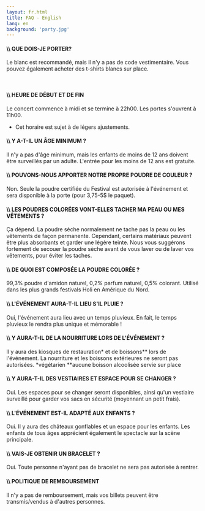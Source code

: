 ```yaml
---
layout: fr.html
title: FAQ - English
lang: en
background: 'party.jpg'
---
```

#### \\\\ QUE DOIS-JE PORTER?

Le blanc est recommandé, mais il n'y a pas de code vestimentaire. Vous pouvez également acheter des t-shirts blancs sur place.

​
#### \\\\ HEURE DE DÉBUT ET DE FIN

Le concert commence à midi et se termine à 22h00. Les portes s'ouvrent à 11h00.
* Cet horaire est sujet à de légers ajustements.


#### \\\\ Y A-T-IL UN ÂGE MINIMUM ?

Il n'y a pas d'âge minimum, mais les enfants de moins de 12 ans doivent être surveillés par un adulte. L'entrée pour les moins de 12 ans est gratuite.


#### \\\\  POUVONS-NOUS APPORTER NOTRE PROPRE POUDRE DE COULEUR ?

Non. Seule la poudre certifiée du Festival est autorisée à l'événement et sera disponible à la porte (pour 3,75-5$ le paquet).


#### \\\\ LES POUDRES COLORÉES VONT-ELLES TACHER MA PEAU OU MES VÊTEMENTS ?

Ça dépend. La poudre sèche normalement ne tache pas la peau ou les vêtements de façon permanente. Cependant, certains matériaux peuvent être plus absorbants et garder une légère teinte. Nous vous suggérons fortement de secouer la poudre sèche avant de vous laver ou de laver vos vêtements, pour éviter les taches.

#### \\\\ DE QUOI EST COMPOSÉE LA POUDRE COLORÉE ?

99,3% poudre d'amidon naturel, 0,2% parfum naturel, 0,5% colorant. Utilisé dans les plus grands festivals Holi en Amérique du Nord.

#### \\\\ L'ÉVÉNEMENT AURA-T-IL LIEU S'IL PLUIE ?

Oui, l'événement aura lieu avec un temps pluvieux. En fait, le temps pluvieux le rendra plus unique et mémorable !

#### \\\\ Y AURA-T-IL DE LA NOURRITURE LORS DE L'ÉVÉNEMENT ?

Il y aura des kiosques de restauration* et de boissons** lors de l'événement. La nourriture et les boissons extérieures ne seront pas autorisées.
*végétarien
**aucune boisson alcoolisée servie sur place

#### \\\\ Y AURA-T-IL DES VESTIAIRES ET ESPACE POUR SE CHANGER ?

Oui. Les espaces pour se changer seront disponibles, ainsi qu'un vestiaire surveillé pour garder vos sacs en sécurité (moyennant un petit frais).


#### \\\\ L'ÉVÉNEMENT EST-IL ADAPTÉ AUX ENFANTS ?

Oui. Il y aura des châteaux gonflables et un espace pour les enfants. Les enfants de tous âges apprécient également le spectacle sur la scène principale.

#### \\\\  VAIS-JE OBTENIR UN BRACELET ?

Oui. Toute personne n'ayant pas de bracelet ne sera pas autorisée à rentrer.​

#### \\\\ POLITIQUE DE REMBOURSEMENT

Il n'y a pas de remboursement, mais vos billets peuvent être transmis/vendus à d'autres personnes.
